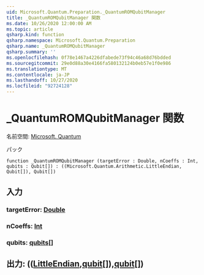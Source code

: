 ```yaml
---
uid: Microsoft.Quantum.Preparation._QuantumROMQubitManager
title: _QuantumROMQubitManager 関数
ms.date: 10/26/2020 12:00:00 AM
ms.topic: article
qsharp.kind: function
qsharp.namespace: Microsoft.Quantum.Preparation
qsharp.name: _QuantumROMQubitManager
qsharp.summary: ''
ms.openlocfilehash: 0f78e1467a4226dfabede73f94c46a68d76bdded
ms.sourcegitcommit: 29e0d88a30e4166fa580132124b0eb57e1f0e986
ms.translationtype: MT
ms.contentlocale: ja-JP
ms.lasthandoff: 10/27/2020
ms.locfileid: "92724128"
---
```

# <a name="_quantumromqubitmanager-function"></a>_QuantumROMQubitManager 関数

名前空間: [Microsoft. Quantum](xref:Microsoft.Quantum.Preparation)

パック [](https://nuget.org/packages/)




```qsharp
function _QuantumROMQubitManager (targetError : Double, nCoeffs : Int, qubits : Qubit[]) : ((Microsoft.Quantum.Arithmetic.LittleEndian, Qubit[]), Qubit[])
```


## <a name="input"></a>入力

### <a name="targeterror--double"></a>targetError: [Double](xref:microsoft.quantum.lang-ref.double)




### <a name="ncoeffs--int"></a>nCoeffs: [Int](xref:microsoft.quantum.lang-ref.int)




### <a name="qubits--qubit"></a>qubits: [qubits](xref:microsoft.quantum.lang-ref.qubit)[]





## <a name="output--littleendianqubitqubit"></a>出力: (([LittleEndian](xref:Microsoft.Quantum.Arithmetic.LittleEndian),[qubit](xref:microsoft.quantum.lang-ref.qubit)[]),[qubit](xref:microsoft.quantum.lang-ref.qubit)[])

